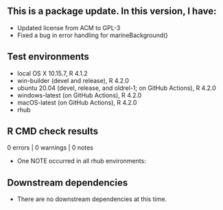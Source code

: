 ## This is a package update. In this version, I have:

* Updated license from ACM to GPL-3
* Fixed a bug in error handling for marineBackground()

## Test environments
* local OS X 10.15.7, R 4.1.2
* win-builder (devel and release), R 4.2.0
* ubuntu 20.04 (devel, release, and oldrel-1; on GitHub Actions), R 4.2.0
* windows-latest (on GitHub Actions), R 4.2.0
* macOS-latest (on GitHub Actions), R 4.2.0
* rhub

## R CMD check results

0 errors | 0 warnings | 0 notes

* One NOTE occurred in all rhub environments:
    
## Downstream dependencies
* There are no downstream dependencies at this time.

